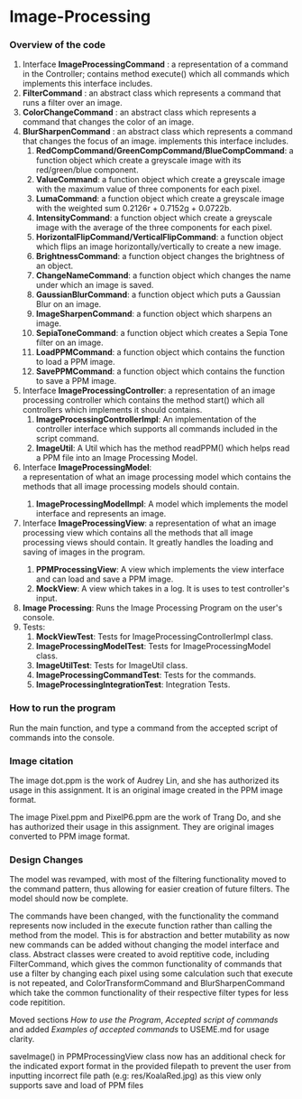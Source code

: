 # Image-Processing

### Overview of the code

<ol>
<li>Interface <strong>ImageProcessingCommand</strong> : a representation of a command in the 
Controller; contains method execute() which all commands which 
implements this interface includes.
<li><strong>FilterCommand</strong> : an abstract class which represents a command that runs a filter over an image.
<li><strong>ColorChangeCommand</strong> : an abstract class which represents a command that changes the color of an image.
  <li><strong>BlurSharpenCommand</strong> : an abstract class which represents a command that changes the focus of an image.
implements this interface includes.
<ol>
<li><strong>RedCompCommand/GreenCompCommand/BlueCompCommand</strong>: a function object which 
create a 
greyscale 
image with its red/green/blue component. </li>
<li><strong>ValueCommand</strong>: a function object which create a greyscale image 
with the maximum value of three components for each pixel.</li>
<li><strong>LumaCommand</strong>: a function object which create a greyscale image 
with the weighted sum 0.2126r + 0.7152g + 0.0722b.</li>
<li><strong>IntensityCommand</strong>: a function object which create a greyscale image 
with the average of the three components for each pixel.</li>
<li><strong>HorizontalFlipCommand/VerticalFlipCommand</strong>: a function object which flips an 
image 
horizontally/vertically to create a new image.</li>
<li><strong>BrightnessCommand</strong>: a function object changes the brightness of an object.</li>
<li><strong>ChangeNameCommand</strong>: a function object which changes the name under which an image is saved.</li>
<li><strong>GaussianBlurCommand</strong>: a function object which puts a Gaussian Blur on an image.</li>
<li><strong>ImageSharpenCommand</strong>: a function object which sharpens an image.</li>
  <li><strong>SepiaToneCommand</strong>: a function object which creates a Sepia Tone filter on an image.</li>
  <li><strong>LoadPPMCommand</strong>: a function object which contains the function to load a PPM image.</li>
  <li><strong>SavePPMCommand</strong>: a function object which contains the function to save a PPM image.</li>
</ol>
</li>

<li>Interface <strong>ImageProcessingController</strong>: a representation of an image processing 
controller 
which contains the method start() which all controllers which implements it should contains.
<ol><li><strong>ImageProcessingControllerImpl</strong>: An implementation of the controller 
interface 
which supports all commands included in the script command.</li>
<li><strong>ImageUtil</strong>: A Util which has the method readPPM() which helps read a PPM file 
into an Image 
Processing Model.
</li></ol></li>

<li>Interface <strong>ImageProcessingModel</strong>:</li> a representation of what 
  an image processing model which contains 
the methods that all image processing models should contain.
<ol>
  <li><strong>ImageProcessingModelImpl</strong>: A model which implements the model interface and represents an image.</li>
</ol>
<li>Interface <strong>ImageProcessingView</strong>: a representation of what an image processing 
view which contains all the methods that all image processing views should contain. It greatly 
handles the loading and saving of images in the program.</li>
<ol>
<li><strong>PPMProcessingView</strong>: A view which implements the view interface and can load and save a PPM image.</li>
<li><strong>MockView</strong>: A view which takes in a log. It is uses to test controller's input.
</li></ol>

<li><strong>Image Processing</strong>: Runs the Image Processing Program on the user's console.</li>
<li>Tests:
<ol><li><strong>MockViewTest</strong>: Tests for ImageProcessingControllerImpl 
class.</li>
<li><strong>ImageProcessingModelTest</strong>: Tests for ImageProcessingModel class.</li>
<li><strong>ImageUtilTest</strong>: Tests for ImageUtil class.</li>
<li><strong>ImageProcessingCommandTest</strong>: Tests for the commands.</li>
<li><strong>ImageProcessingIntegrationTest</strong>: Integration Tests.</li>
</ol></li>
</ol>

### How to run the program
Run the main function, and type a command from the accepted script of commands into the console.

### Image citation

The image dot.ppm is the work of Audrey Lin, and she has authorized its usage in this
assignment. It is an original image created in the PPM image format.

The image Pixel.ppm and PixelP6.ppm are the work of Trang Do, and she has authorized their usage
in this assignment. They are original images converted to PPM image format.

### Design Changes

The model was revamped, with most of the filtering functionality moved to the command pattern, thus allowing for easier creation of future filters. The model should now be complete. 

The commands have been changed, with the functionality the command represents now included in the execute function rather than calling the method from the model. This is for abstraction and better mutability as now new commands can be added without changing the model interface and class. Abstract classes were created to avoid reptitive code, including FilterCommand, which gives the common functionality of commands that use a filter by changing each pixel using some calculation such that execute is not repeated, and ColorTransformCommand and BlurSharpenCommand which take the common functionality of their respective filter types for less code repitition.

Moved sections *How to use the Program*, *Accepted script of commands* and added *Examples of 
accepted commands* to USEME.md for usage clarity.

saveImage() in PPMProcessingView class now has an additional check for the indicated export format in the provided filepath to prevent the user from inputting incorrect file path (e.g: res/KoalaRed.jpg) as this view only supports save and load of PPM files


